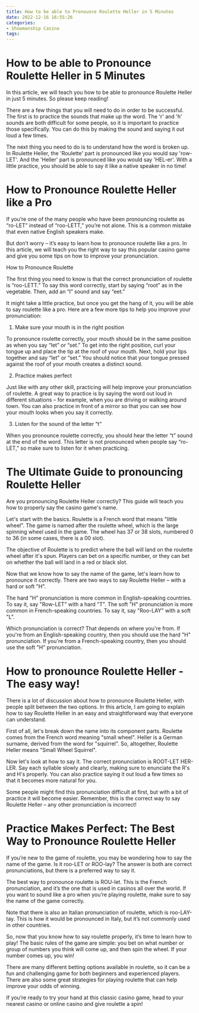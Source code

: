 ```yaml
---
title: How to be able to Pronounce Roulette Heller in 5 Minutes
date: 2022-12-16 16:55:26
categories:
- Showmanship Casino
tags:
---
```



#  How to be able to Pronounce Roulette Heller in 5 Minutes

In this article, we will teach you how to be able to pronounce Roulette Heller in just 5 minutes. So please keep reading!

There are a few things that you will need to do in order to be successful. The first is to practice the sounds that make up the word. The 'r' and 'h' sounds are both difficult for some people, so it is important to practice those specifically. You can do this by making the sound and saying it out loud a few times.

The next thing you need to do is to understand how the word is broken up. In Roulette Heller, the 'Roulette' part is pronounced like you would say 'row-LET'. And the 'Heller' part is pronounced like you would say 'HEL-er'. With a little practice, you should be able to say it like a native speaker in no time!

#  How to Pronounce Roulette Heller like a Pro

If you’re one of the many people who have been pronouncing roulette as “ro-LET” instead of “roo-LETT,” you’re not alone. This is a common mistake that even native English speakers make.

But don’t worry – it’s easy to learn how to pronounce roulette like a pro. In this article, we will teach you the right way to say this popular casino game and give you some tips on how to improve your pronunciation.

How to Pronounce Roulette

The first thing you need to know is that the correct pronunciation of roulette is “roo-LETT.” To say this word correctly, start by saying “root” as in the vegetable. Then, add an “l” sound and say “eet.”

It might take a little practice, but once you get the hang of it, you will be able to say roulette like a pro. Here are a few more tips to help you improve your pronunciation:

1. Make sure your mouth is in the right position

To pronounce roulette correctly, your mouth should be in the same position as when you say “let” or “set.” To get into the right position, curl your tongue up and place the tip at the roof of your mouth. Next, hold your lips together and say “let” or “set.” You should notice that your tongue pressed against the roof of your mouth creates a distinct sound.

2. Practice makes perfect

Just like with any other skill, practicing will help improve your pronunciation of roulette. A great way to practice is by saying the word out loud in different situations – for example, when you are driving or walking around town. You can also practice in front of a mirror so that you can see how your mouth looks when you say it correctly.

3. Listen for the sound of the letter “t”

When you pronounce roulette correctly, you should hear the letter “t” sound at the end of the word. This letter is not pronounced when people say “ro-LET,” so make sure to listen for it when practicing.

#  The Ultimate Guide to pronouncing Roulette Heller

Are you pronouncing Roulette Heller correctly? This guide will teach you how to properly say the casino game's name.

Let's start with the basics. Roulette is a French word that means "little wheel". The game is named after the roulette wheel, which is the large spinning wheel used in the game. The wheel has 37 or 38 slots, numbered 0 to 36 (in some cases, there is a 00 slot).

The objective of Roulette is to predict where the ball will land on the roulette wheel after it's spun. Players can bet on a specific number, or they can bet on whether the ball will land in a red or black slot.

Now that we know how to say the name of the game, let's learn how to pronounce it correctly. There are two ways to say Roulette Heller – with a hard or soft "H".

The hard "H" pronunciation is more common in English-speaking countries. To say it, say "Row-LET" with a hard "T". The soft "H" pronunciation is more common in French-speaking countries. To say it, say "Roo-LAY" with a soft "L".

Which pronunciation is correct? That depends on where you're from. If you're from an English-speaking country, then you should use the hard "H" pronunciation. If you're from a French-speaking country, then you should use the soft "H" pronunciation.

#  How to pronounce Roulette Heller - The easy way!

There is a lot of discussion about how to pronounce Roulette Heller, with people split between the two options. In this article, I am going to explain how to say Roulette Heller in an easy and straightforward way that everyone can understand.

First of all, let's break down the name into its component parts. Roulette comes from the French word meaning "small wheel". Heller is a German surname, derived from the word for "squirrel". So, altogether, Roulette Heller means "Small Wheel Squirrel".

Now let's look at how to say it. The correct pronunciation is ROOT-LET HER-LER. Say each syllable slowly and clearly, making sure to enunciate the R's and H's properly. You can also practice saying it out loud a few times so that it becomes more natural for you.

Some people might find this pronunciation difficult at first, but with a bit of practice it will become easier. Remember, this is the correct way to say Roulette Heller – any other pronunciation is incorrect!

#  Practice Makes Perfect: The Best Way to Pronounce Roulette Heller

If you’re new to the game of roulette, you may be wondering how to say the name of the game. Is it roo-LET or ROO-lay? The answer is both are correct pronunciations, but there is a preferred way to say it.

The best way to pronounce roulette is ROU-let. This is the French pronunciation, and it’s the one that is used in casinos all over the world. If you want to sound like a pro when you’re playing roulette, make sure to say the name of the game correctly.

Note that there is also an Italian pronunciation of roulette, which is roo-LAY-tay. This is how it would be pronounced in Italy, but it’s not commonly used in other countries.

So, now that you know how to say roulette properly, it’s time to learn how to play! The basic rules of the game are simple: you bet on what number or group of numbers you think will come up, and then spin the wheel. If your number comes up, you win!

There are many different betting options available in roulette, so it can be a fun and challenging game for both beginners and experienced players. There are also some great strategies for playing roulette that can help improve your odds of winning.

If you’re ready to try your hand at this classic casino game, head to your nearest casino or online casino and give roulette a spin!
